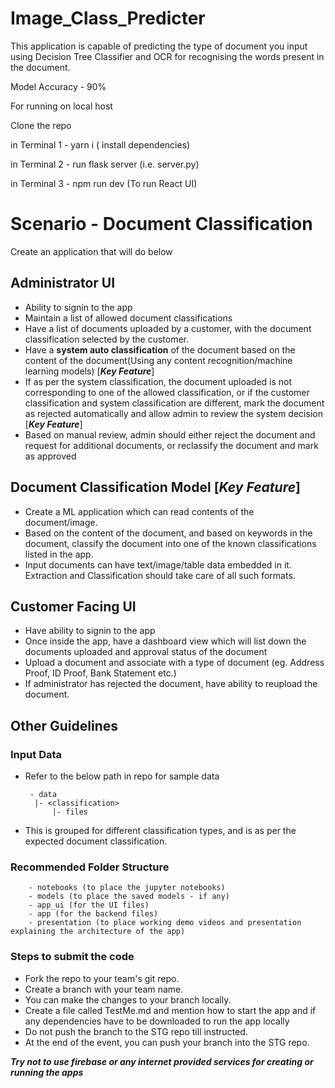 # Image_Class_Predicter
This application is capable of predicting the type of document you input using Decision Tree Classifier and OCR for recognising the words present in the document.

Model Accuracy - 90%

For running on local host

Clone the repo

in Terminal 1  - yarn i ( install dependencies)

in Terminal 2  - run flask server (i.e. server.py)

in Terminal 3 -  npm run dev (To run React UI)


# Scenario -  Document Classification

Create an application that will do below


## Administrator UI
+ Ability to signin to the app
+ Maintain a list of allowed document classifications
+ Have a list of documents uploaded by a customer, with the document classification selected by the customer. 
+ Have a **system auto classification** of the document based on the content of the document(Using any content recognition/machine learning models) [***Key Feature***]
+ If as per the system classification, the document uploaded is not corresponding to one of the allowed classification, or if the customer classification and system classification are different, mark the document as rejected automatically and allow admin to review the system decision [***Key Feature***]
+ Based on manual review, admin should either reject the document and request for additional documents, or reclassify the document and mark as approved


## Document Classification Model [***Key Feature***]

+ Create a ML application which can read contents of the document/image.
+ Based on the content of the document, and based on keywords in the document, classify the document into one of the known classifications listed in the app. 
+ Input documents can have text/image/table data embedded in it. Extraction and Classification should take care of all such formats.


## Customer Facing UI
+ Have ability to signin to the app
+ Once inside the app, have a dashboard view which will list down the documents uploaded and approval status of the document
+ Upload a document and associate with a type of document (eg. Address Proof, ID Proof, Bank Statement etc.)
+ If administrator has rejected the document, have ability to reupload the document.



## Other Guidelines

### Input Data
+ Refer to the below path in repo for sample data

       - data
        |- <classification>
            |- files
+ This is grouped for different classification types, and is as per the expected document classification.

### Recommended Folder Structure
        - notebooks (to place the jupyter notebooks)
        - models (to place the saved models - if any)
        - app_ui (for the UI files)
        - app (for the backend files)
        - presentation (to place working demo videos and presentation explaining the architecture of the app)

### Steps to submit the code
+ Fork the repo to your team's git repo.
+ Create a branch with your team name.
+ You can make the changes to your branch locally.
+ Create a file called TestMe.md and mention  how to start the app and if any dependencies have to be downloaded to run the app locally
+ Do not push the branch to the STG repo till instructed.
+ At the end of the event, you can push your branch into the STG repo.

***Try not to use firebase or any internet provided services for creating or running the apps***
